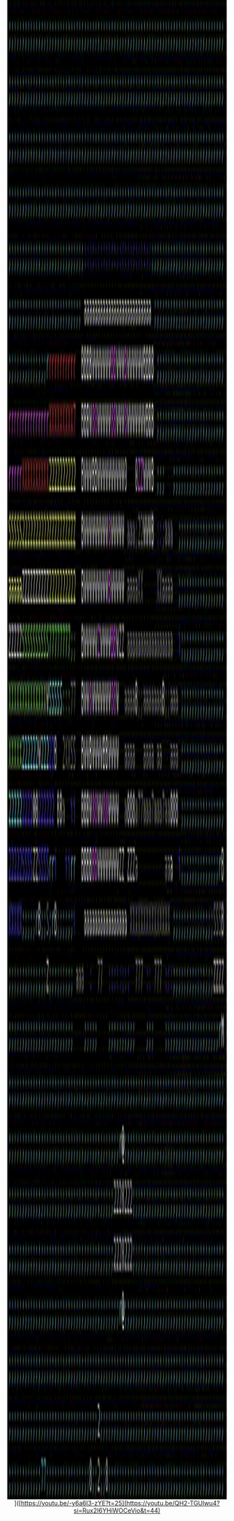 <div style="display: flex; flex-direction: column; align-items: center; justify-content: center; height: 70vh; text-align: center;">
  <div style="height: 50%; center;"></div>
  <h1 align="center">  <img  alt="html5" src="https://media0.giphy.com/media/CwTvSiWflgCGKgz5eb/giphy.gif?cid=6c09b9524mvbgmz6vt8ujud30y2u7uw4l43vmx11f282q95p&ep=v1_internal_gif_by_id&rid=giphy.gif&ct=s" style="width: 100px; height: auto%; transform: scaleX(-1)" />
                <img alt="Siberian GitHub stats" src="https://readme-typing-svg.demolab.com/?color=004d7a&lines=É+O+Git's+And+GitHub's+Like+That." />
   <img alt="html5" src="https://media0.giphy.com/media/CwTvSiWflgCGKgz5eb/giphy.gif?cid=6c09b9524mvbgmz6vt8ujud30y2u7uw4l43vmx11f282q95p&ep=v1_internal_gif_by_id&rid=giphy.gif&ct=s" style="width: 100px; height: auto;" /></h1>

  <h6 align="center"> <img  alt="html5"
   src="https://user-images.githubusercontent.com/5713670/87202985-820dcb80-c2b6-11ea-9f56-7ec461c497c3.gif"style="width: 70px; height: 70%; transform: scaleX(1)" style="width: 40px; height: 70%;" />  
     <img alt="Siberian GitHub stats" src="https://readme-typing-svg.demolab.com/?color=004d7a&lines=Apenas+um+Backup+de+Quase+tudo" />
  <img alt="html5"
 src="https://user-images.githubusercontent.com/5713670/87202985-820dcb80-c2b6-11ea-9f56-7ec461c497c3.gif" style="width: 70px; height: 70%; transform: scaleX(-1)" style="width: 50px; height: 100%;" /> </h6>
<div

  
  [ <img src="https://raw.githubusercontent.com/khrome/ansi-gif/master/Samples/nyan.gif" style="display: flex; flex-direction: column; align: center; justify-content: center; height: 95vh;">]([https://youtu.be/-y6a6I3-zYE?t=25](https://youtu.be/QH2-TGUlwu4?si=Rux2I6YHiWOCeVio&t=44)</h3>

</div>
